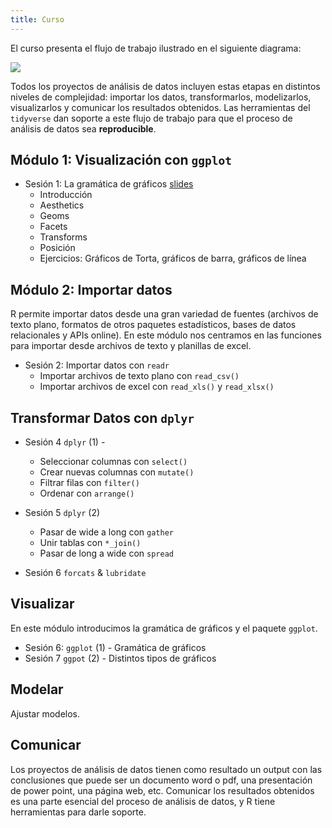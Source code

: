 ```yaml
---
title: Curso
---
```


El curso presenta el flujo de trabajo ilustrado en el siguiente diagrama:

![](/./curso_files/data-science.png)

Todos los proyectos de análisis de datos incluyen estas etapas en distintos niveles de complejidad: importar los datos, transformarlos, modelizarlos, visualizarlos y comunicar los resultados obtenidos. Las herramientas del `tidyverse` dan soporte a este flujo de trabajo para que el proceso de análisis de datos sea __reproducible__.  


## Módulo 1: Visualización con `ggplot`


+ Sesión 1: La gramática de gráficos [slides](https://modulo1.netlify.com/)
    + Introducción
    + Aesthetics
    + Geoms
    + Facets
    + Transforms
    + Posición
    + Ejercicios: Gráficos de Torta, gráficos de barra, gráficos de línea

## Módulo 2: Importar datos

R permite importar datos desde una gran variedad de fuentes (archivos de texto plano, formatos de otros paquetes estadísticos, bases de datos relacionales y APIs online). En este módulo nos centramos en las funciones para importar desde archivos de texto y planillas de excel.

+ Sesión 2: Importar datos con `readr` 
    + Importar archivos de texto plano con `read_csv()`
    + Importar archivos de excel con `read_xls()` y `read_xlsx()`

## Transformar Datos con `dplyr`

+ Sesión 4 `dplyr` (1) -
    + Seleccionar columnas con `select()`
    + Crear nuevas columnas con `mutate()`
    + Filtrar filas con `filter()`
    + Ordenar con `arrange()`
+ Sesión 5 `dplyr` (2)
    + Pasar de wide a long con `gather`
    + Unir tablas con `*_join()`
    + Pasar de long a wide con `spread`
    
+ Sesión 6 `forcats` & `lubridate`

## Visualizar

En este módulo introducimos la gramática de gráficos y el paquete `ggplot`.

+ Sesión 6: `ggplot` (1) - Gramática de gráficos
+ Sesión 7 `ggpot` (2) - Distintos tipos de gráficos

## Modelar

Ajustar modelos.

## Comunicar

Los proyectos de análisis de datos tienen como resultado un output con las conclusiones que puede ser un documento word o pdf, una presentación de power point, una página web, etc. Comunicar los resultados obtenidos es una parte esencial del proceso de análisis de datos, y R tiene herramientas para darle soporte.